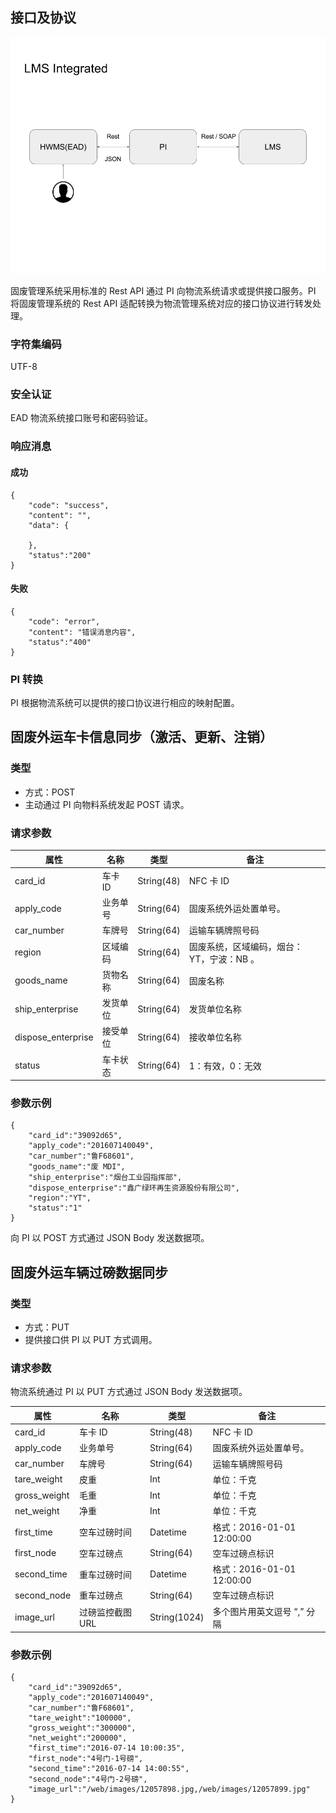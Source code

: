 ## 接口及协议

![协议](../images/lms-integrated.png)

固废管理系统采用标准的 Rest API 通过 PI 向物流系统请求或提供接口服务。PI 将固废管理系统的 Rest API 适配转换为物流管理系统对应的接口协议进行转发处理。

### 字符集编码

UTF-8

### 安全认证

EAD 物流系统接口账号和密码验证。

### 响应消息

#### 成功

```
{
    "code": "success",
    "content": "",
    "data": {

    },
    "status":"200"
}
```

#### 失败

```
{
    "code": "error",
    "content": "错误消息内容",
    "status":"400"
}
```

### PI 转换

PI 根据物流系统可以提供的接口协议进行相应的映射配置。

## 固废外运车卡信息同步（激活、更新、注销）

### 类型

- 方式：POST
- 主动通过 PI 向物料系统发起 POST 请求。

### 请求参数

|属性|名称|类型|备注|
|---|---|---|---|
|card_id|车卡 ID|String(48)|NFC 卡 ID|
|apply_code|业务单号|String(64)|固废系统外运处置单号。|
|car_number|车牌号|String(64)|运输车辆牌照号码|
|region|区域编码|String(64)|固废系统，区域编码，烟台：YT，宁波：NB 。|
|goods_name|货物名称|String(64)|固废名称|
|ship_enterprise|发货单位|String(64)|发货单位名称|
|dispose_enterprise|接受单位|String(64)|接收单位名称|
|status|车卡状态|String(64)|1：有效，0：无效|

### 参数示例

```
{
    "card_id":"39092d65",
    "apply_code":"201607140049",
    "car_number":"鲁F68601",
    "goods_name":"废 MDI",
    "ship_enterprise":"烟台工业园指挥部",
    "dispose_enterprise":"鑫广绿环再生资源股份有限公司",
    "region":"YT",
    "status":"1"
}
```

向 PI 以 POST 方式通过 JSON Body 发送数据项。


## 固废外运车辆过磅数据同步

### 类型

- 方式：PUT
- 提供接口供 PI 以 PUT 方式调用。

### 请求参数

物流系统通过 PI 以 PUT 方式通过 JSON Body 发送数据项。

|属性|名称|类型|备注|
|---|---|---|---|
|card_id|车卡 ID|String(48)|NFC 卡 ID|
|apply_code|业务单号|String(64)|固废系统外运处置单号。|
|car_number|车牌号|String(64)|运输车辆牌照号码|
|tare_weight|皮重|Int|单位：千克|
|gross_weight|毛重|Int|单位：千克|
|net_weight|净重|Int|单位：千克|
|first_time|空车过磅时间|Datetime|格式：2016-01-01 12:00:00|
|first_node|空车过磅点|String(64)|空车过磅点标识|
|second_time|重车过磅时间|Datetime|格式：2016-01-01 12:00:00|
|second_node|重车过磅点|String(64)|空车过磅点标识|
|image_url|过磅监控截图 URL|String(1024)|多个图片用英文逗号 “,” 分隔|

### 参数示例

```
{
    "card_id":"39092d65",
    "apply_code":"201607140049",
    "car_number":"鲁F68601",
    "tare_weight":"100000",
    "gross_weight":"300000",
    "net_weight":"200000",
    "first_time":"2016-07-14 10:00:35",
    "first_node":"4号门-1号磅",
    "second_time":"2016-07-14 14:00:55",
    "second_node":"4号门-2号磅",
    "image_url":"/web/images/12057898.jpg,/web/images/12057899.jpg"
}
```


